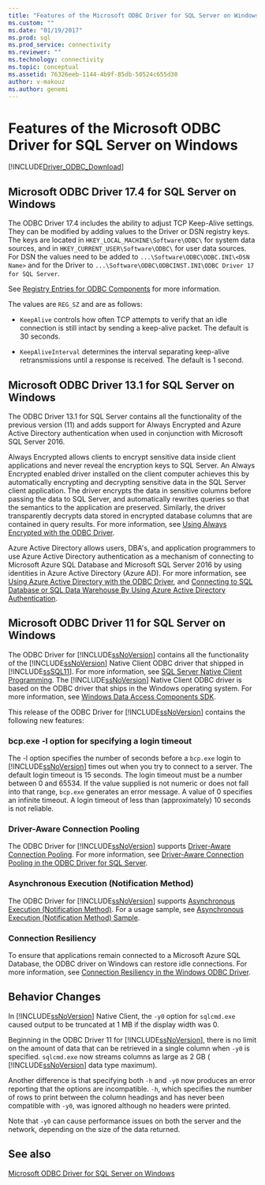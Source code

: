 ```yaml
---
title: "Features of the Microsoft ODBC Driver for SQL Server on Windows | Microsoft Docs"
ms.custom: ""
ms.date: "01/19/2017"
ms.prod: sql
ms.prod_service: connectivity
ms.reviewer: ""
ms.technology: connectivity
ms.topic: conceptual
ms.assetid: 76326eeb-1144-4b9f-85db-50524c655d30
author: v-makouz
ms.author: genemi
---
```

# Features of the Microsoft ODBC Driver for SQL Server on Windows
[!INCLUDE[Driver_ODBC_Download](../../../includes/driver_odbc_download.md)]

    
## Microsoft ODBC Driver 17.4 for SQL Server on Windows

The ODBC Driver 17.4 includes the ability to adjust TCP Keep-Alive settings. They can be modified by adding values to the Driver or DSN registry keys. The keys are located in `HKEY_LOCAL_MACHINE\Software\ODBC\` for system data sources, and in  `HKEY_CURRENT_USER\Software\ODBC\` for user data sources. For DSN the values need to be added to `...\Software\ODBC\ODBC.INI\<DSN Name>` and for the Driver to `...\Software\ODBC\ODBCINST.INI\ODBC Driver 17 for SQL Server`.

See [Registry Entries for ODBC Components](../../../odbc/reference/install/registry-entries-for-odbc-components.md) for more information.

The values are `REG_SZ` and are as follows:

- `KeepAlive` controls how often TCP attempts to verify that an idle connection is still intact by sending a keep-alive packet. The default is 30 seconds.

- `KeepAliveInterval` determines the interval separating keep-alive retransmissions until a response is received. The default is 1 second.



## Microsoft ODBC Driver 13.1 for SQL Server on Windows

The ODBC Driver 13.1 for SQL Server contains all the functionality of the previous version (11) and adds support for Always Encrypted and Azure Active Directory authentication when used in conjunction with Microsoft SQL Server 2016.  
  
Always Encrypted allows clients to encrypt sensitive data inside client applications and never reveal the encryption keys to SQL Server. An Always Encrypted enabled driver installed on the client computer achieves this by automatically encrypting and decrypting sensitive data in the SQL Server client application. The driver encrypts the data in sensitive columns before passing the data to SQL Server, and automatically rewrites queries so that the semantics to the application are preserved. Similarly, the driver transparently decrypts data stored in encrypted database columns that are contained in query results. For more information, see [Using Always Encrypted with the ODBC Driver](../../../connect/odbc/using-always-encrypted-with-the-odbc-driver.md).
 
Azure Active Directory allows users, DBA's, and application programmers to use Azure Active Directory authentication as a mechanism of connecting to Microsoft Azure SQL Database and Microsoft SQL Server 2016 by using identities in Azure Active Directory (Azure AD). For more information, see [Using Azure Active Directory with the ODBC Driver](../../../connect/odbc/using-azure-active-directory.md), and [Connecting to SQL Database or SQL Data Warehouse By Using Azure Active Directory Authentication](https://azure.microsoft.com/documentation/articles/sql-database-aad-authentication/).   
  
## Microsoft ODBC Driver 11 for SQL Server on Windows  

The ODBC Driver for [!INCLUDE[ssNoVersion](../../../includes/ssnoversion-md.md)] contains all the functionality of the [!INCLUDE[ssNoVersion](../../../includes/ssnoversion-md.md)] Native Client ODBC driver that shipped in [!INCLUDE[ssSQL11](../../../includes/sssql11-md.md)]. For more information, see [SQL Server Native Client Programming](../../../relational-databases/native-client/sql-server-native-client-programming.md). The [!INCLUDE[ssNoVersion](../../../includes/ssnoversion-md.md)] Native Client ODBC driver is based on the ODBC driver that ships in the Windows operating system. For more information, see [Windows Data Access Components SDK](https://msdn.microsoft.com/library/aa968814(VS.85).aspx).  
  
This release of the ODBC Driver for [!INCLUDE[ssNoVersion](../../../includes/ssnoversion-md.md)] contains the following new features:  
  
### bcp.exe -l option for specifying a login timeout
 
The -l option specifies the number of seconds before a `bcp.exe` login to [!INCLUDE[ssNoVersion](../../../includes/ssnoversion-md.md)] times out when you try to connect to a server. The default login timeout is 15 seconds. The login timeout must be a number between 0 and 65534. If the value supplied is not numeric or does not fall into that range, `bcp.exe` generates an error message. A value of 0 specifies an infinite timeout. A login timeout of less than (approximately) 10 seconds is not reliable.  
  
### Driver-Aware Connection Pooling  
The ODBC Driver for [!INCLUDE[ssNoVersion](../../../includes/ssnoversion-md.md)] supports [Driver-Aware Connection Pooling](https://msdn.microsoft.com/library/hh405031(VS.85).aspx). For more information, see [Driver-Aware Connection Pooling in the ODBC Driver for SQL Server](../../../connect/odbc/windows/driver-aware-connection-pooling-in-the-odbc-driver-for-sql-server.md).  
  
### Asynchronous Execution (Notification Method)  
The ODBC Driver for [!INCLUDE[ssNoVersion](../../../includes/ssnoversion-md.md)] supports [Asynchronous Execution (Notification Method)](https://msdn.microsoft.com/library/hh405038(VS.85).aspx). For a usage sample, see [Asynchronous Execution &#40;Notification Method&#41; Sample](../../../connect/odbc/windows/asynchronous-execution-notification-method-sample.md).  
  
### Connection Resiliency
To ensure that applications remain connected to a Microsoft Azure SQL Database, the ODBC driver on Windows can restore idle connections. For more information, see [Connection Resiliency in the Windows ODBC Driver](../../../connect/odbc/windows/connection-resiliency-in-the-windows-odbc-driver.md).  
  
## Behavior Changes

In [!INCLUDE[ssNoVersion](../../../includes/ssnoversion-md.md)] Native Client, the `-y0` option for `sqlcmd.exe` caused output to be truncated at 1 MB if the display width was 0.
  
Beginning in the ODBC Driver 11 for [!INCLUDE[ssNoVersion](../../../includes/ssnoversion-md.md)], there is no limit on the amount of data that can be retrieved in a single column when `-y0` is specified. `sqlcmd.exe` now streams columns as large as 2 GB ( [!INCLUDE[ssNoVersion](../../../includes/ssnoversion-md.md)] data type maximum).  
  
Another difference is that specifying both `-h` and `-y0` now produces an error reporting that the options are incompatible. `-h`, which specifies the number of rows to print between the column headings and has never been compatible with `-y0`, was ignored although no headers were printed.
  
Note that `-y0` can cause performance issues on both the server and the network, depending on the size of the data returned.

## See also  
[Microsoft ODBC Driver for SQL Server on Windows](../../../connect/odbc/windows/microsoft-odbc-driver-for-sql-server-on-windows.md)  
